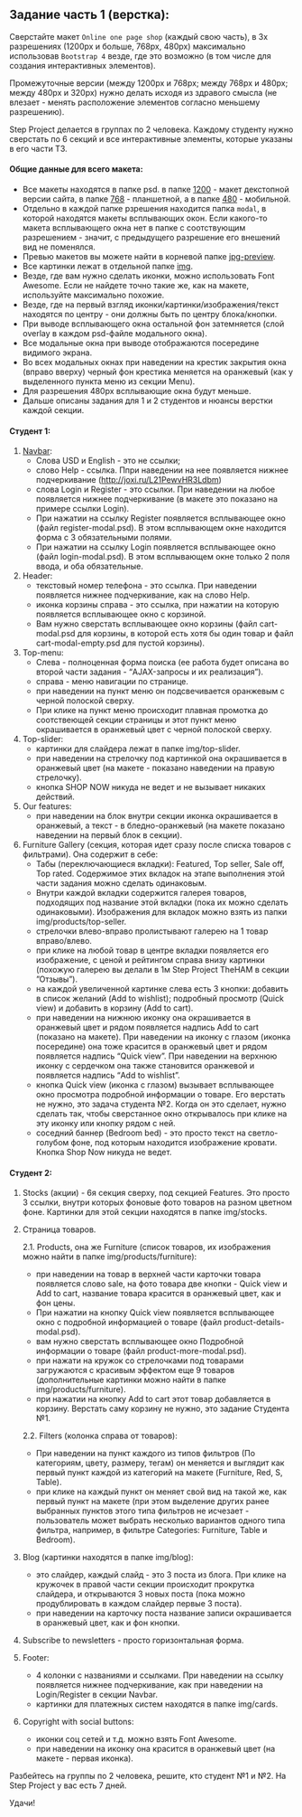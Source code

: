 ## Задание часть 1 (верстка):

Сверстайте макет `Online one page shop` (каждый свою часть), в 3х разрешениях (1200px и больше, 768px, 480px) максимально использовав `Bootstrap 4` везде, где это возможно (в том числе для создания интерактивных элементов).

Промежуточные версии (между 1200px и 768px; между 768px и 480px; между 480px и 320px) нужно делать исходя из здравого смысла (не влезает - менять расположение элементов согласно меньшему разрешению).

Step Project делается в группах по 2 человека. Каждому студенту нужно сверстать по 6 секций и все интерактивные элементы, которые указаны в его части ТЗ. 

#### Общие данные для всего макета:
- Все макеты находятся в папке psd. в папке [1200](./psd/1200) - макет декстопной версии сайта, в папке [768](./psd/768) - планшетной, а в папке [480](./psd/480) - мобильной.
- Отдельно в каждой папке рзрешения находится папка `modal`, в которой находятся макеты всплывающих окон. Если какого-то макета всплывающего окна нет в папке с соотствующим разрешением - значит, с предыдущего разрешение его внешений вид не поменялся.
- Превью макетов вы можете найти в корневой папке [jpg-preview](./jpg-preview).
- Все картинки лежат в отдельной папке [img](./img).
- Везде, где вам нужно сделать иконки, можно использовать Font Awesome. Если не найдете точно такие же, как на макете, используйте максимально похожие.
- Везде, где на первый взгляд иконки/картинки/изображения/текст находятся по центру - они должны быть по центру блока/кнопки.
- При выводе всплывающего окна остальной фон затемняется (слой overlay в каждом psd-файле модального окна).
- Все модальные окна при выводе отображаются посередине видимого экрана.
- Во всех модальных окнах при наведении на крестик закрытия окна (вправо вверху) черный фон крестика меняется на оранжевый (как у выделенного пункта меню из секции Menu).
- Для разрешения 480px всплывающие окна будут меньше.
- Дальше описаны задания для 1 и 2 студентов и нюансы верстки каждой секции.

#### Студент 1:
1. [Navbar](http://joxi.ru/L21PewvHR3Ldbm):
    - Слова USD и English - это не ссылки;
    - слово Help - ссылка. Ппри наведении на нее появляется нижнее подчеркивание (http://joxi.ru/L21PewvHR3Ldbm)
    - слова Login и Register  - это ссылки. При наведении на любое появляется нижнее подчеркивание (в макете это показано на примере ссылки Login).
    - При нажатии на ссылку Register появляется всплывающее окно (файл register-modal.psd). В этом всплывающем окне находится форма с 3 обязательными полями.
    - При нажатии на ссылку Login появляется всплывающее окно (файл login-modal.psd). В этом всплывающем окне только 2 поля ввода, и оба обязательные. 
2. Header:
    - текстовый номер телефона - это ссылка. При наведении появляется нижнее подчеркивание, как на слово Help.
    - иконка корзины справа - это ссылка, при нажатии на которую появляется всплывающее окно с корзиной. 
    - Вам нужно сверстать всплывающее окно корзины (файл cart-modal.psd для корзины, в которой есть хотя бы один товар и файл cart-modal-empty.psd для пустой корзины).
3. Top-menu:
    - Слева - полноценная форма поиска (ее работа будет описана во второй части задания - “AJAX-запросы и их реализация”).
    - справа - меню навигации по странице.
    - при наведении на пункт меню он подсвечивается оранжевым с черной полоской сверху.
    - При клике на пункт меню происходит плавная промотка до соотствеющей секции страницы и этот пункт меню окрашивается в оранжевый цвет с черной полоской сверху.
4. Top-slider:
    - картинки для слайдера лежат в папке img/top-slider.
    - при наведении на стрелочку под картинкой она окрашивается в оранжевый цвет (на макете - показано наведении на правую стрелочку).
    - кнопка SHOP NOW никуда не ведет и не вызывает никаких действий.
5. Our features:
    - при наведении на блок внутри секции иконка окрашивается в оранжевый, а текст - в бледно-оранжевый (на макете показано наведении на первый блок в секции).
6. Furniture Gallery (секция, которая идет сразу после списка товаров с фильтрами). Она содержит в себе:
    - Табы (переключающиеся вкладки): Featured, Top seller, Sale off, Top  rated. Содержимое этих вкладок на этапе выполнения этой части задания можно сделать одинаковым.
    - Внутри каждой вкладки содержится галерея товаров, подходящих под название этой вкладки (пока их можно сделать одинаковыми). Изображения для вкладок можно взять из папки img/products/top-seller.
    - стрелочки влево-вправо пролистывают галерею на 1 товар вправо/влево.
    - при клике на любой товар в центре вкладки появляется его изображение, с ценой и рейтингом справа внизу картинки (похожую галерею вы делали в 1м Step Project TheHAM в секции ”Отзывы”).
    - на каждой увеличенной картинке слева есть 3 кнопки: добавить в список желаний (Add to wishlist); подробный просмотр (Quick view) и добавить в корзину (Add to cart).
    - при наведении на нижнюю иконку она окрашивается в оранжевый цвет и рядом появляется надпись Add to cart (показано на макете). При наведении на иконку с глазом (иконка посередине) она тоже красится в оранжевый цвет и рядом появляется надпись “Quick view”. При наведении на верхнюю иконку с сердечком она также становится оранжевой и появляется надпись “Add to wishlist”.
    - кнопка Quick view (иконка с глазом) вызывает всплывающее окно просмотра подробной информации о товаре. Его верстать не нужно, это задача студента №2. Когда он это сделает, нужно сделать так, чтобы сверстанное окно открывалось при клике на эту иконку или кнопку рядом с ней.
    - соседний баннер (Bedroom bed) - это просто текст на светло-голубом фоне, под которым находится изображение кровати. Кнопка Shop Now никуда не ведет.

#### Студент 2:
1. Stocks (акции) - 6я секция сверху, под секцией Features. Это просто 3 ссылки, внутри которых фоновые фото товаров на разном цветном фоне. Картинки для этой секции находятся в папке img/stocks.

2. Страница товаров.
   
   2.1. Products, она же Furniture (список товаров, их изображения можно найти в папке img/products/furniture): 
    - при наведении на товар в верхней части карточки товара появляется слово sale, на фото товара две кнопки - Quick view и Add to cart, название товара красится в оранжевый цвет, как и фон цены.
    - При нажатии на кнопку Quick view появляется всплывающее окно с подробной информацией о товаре (файл product-details-modal.psd).
    - вам нужно сверстать всплывающее окно Подробной информации о товаре (файл product-more-modal.psd).
    - при нажати на кружок со стрелочками под товарами загружаются с красивым эффектом еще 9 товаров (дополнительные картинки можно найти в папке img/products/furniture).
    - при нажатии на кнопку Add to cart этот товар добавляется в корзину. Верстать саму корзину не нужно, это задание Студента №1.

   2.2. Filters (колонка справа от товаров):
    - При наведении на пункт каждого из типов фильтров (По категориям, цвету, размеру, тегам) он меняется и выглядит как первый пункт каждой из категорий на макете (Furniture, Red, S, Table).
    - при клике на каждый пункт он меняет свой вид на такой же, как первый пункт на макете (при этом выделение других ранее выбранных пунктов этого типа фильтров не исчезает - пользователь может выбрать несколько вариантов одного типа фильтра, например, в фильтре Categories: Furniture, Table и Bedroom).

3. Blog (картинки находятся в папке img/blog):
    - это слайдер, каждый слайд - это 3 поста из блога. При клике на кружочек в правой части секции происходит прокрутка слайдера, и открываются 3 новых поста (пока можно продублировать в каждом слайдер первые 3 поста).
    - при наведении на карточку поста название записи окрашивается в оранжевый цвет, как и фон кнопки. 
4. Subscribe to newsletters - просто горизонтальная форма.
5. Footer: 
    - 4 колонки с названиями и ссылками. При наведении на ссылку появляется нижнее подчеркивание, как при наведении на Login/Register в секции Navbar.
    - картинки для платежных систем находятся в папке img/cards.
6. Copyright with social buttons:
    - иконки соц сетей и т.д. можно взять Font Awesome.
    - при наведении на иконку она красится в оранжевый цвет (на макете - первая иконка).

Разбейтесь на группы по 2 человека, решите, кто студент №1 и №2. На Step Project у вас есть 7 дней.

Удачи!

